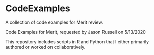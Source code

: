 # CodeExamples
A collection of code examples for Merit review.

Code Examples for Merit, requested by Jason Russell on 5/13/2020

This repository includes scripts in R and Python that I either primarily authored or worked on collaboratively. 
